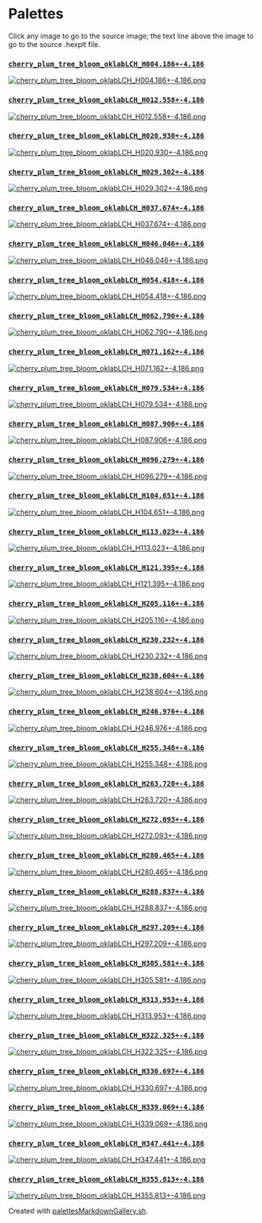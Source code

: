 # Palettes

Click any image to go to the source image; the text line above the image to go to the source .hexplt file.

### [`cherry_plum_tree_bloom_oklabLCH_H004.186+-4.186`](cherry_plum_tree_bloom_oklabLCH_H004.186+-4.186.hexplt)

[ ![cherry_plum_tree_bloom_oklabLCH_H004.186+-4.186.png](cherry_plum_tree_bloom_oklabLCH_H004.186+-4.186.png) ](cherry_plum_tree_bloom_oklabLCH_H004.186+-4.186.png)

### [`cherry_plum_tree_bloom_oklabLCH_H012.558+-4.186`](cherry_plum_tree_bloom_oklabLCH_H012.558+-4.186.hexplt)

[ ![cherry_plum_tree_bloom_oklabLCH_H012.558+-4.186.png](cherry_plum_tree_bloom_oklabLCH_H012.558+-4.186.png) ](cherry_plum_tree_bloom_oklabLCH_H012.558+-4.186.png)

### [`cherry_plum_tree_bloom_oklabLCH_H020.930+-4.186`](cherry_plum_tree_bloom_oklabLCH_H020.930+-4.186.hexplt)

[ ![cherry_plum_tree_bloom_oklabLCH_H020.930+-4.186.png](cherry_plum_tree_bloom_oklabLCH_H020.930+-4.186.png) ](cherry_plum_tree_bloom_oklabLCH_H020.930+-4.186.png)

### [`cherry_plum_tree_bloom_oklabLCH_H029.302+-4.186`](cherry_plum_tree_bloom_oklabLCH_H029.302+-4.186.hexplt)

[ ![cherry_plum_tree_bloom_oklabLCH_H029.302+-4.186.png](cherry_plum_tree_bloom_oklabLCH_H029.302+-4.186.png) ](cherry_plum_tree_bloom_oklabLCH_H029.302+-4.186.png)

### [`cherry_plum_tree_bloom_oklabLCH_H037.674+-4.186`](cherry_plum_tree_bloom_oklabLCH_H037.674+-4.186.hexplt)

[ ![cherry_plum_tree_bloom_oklabLCH_H037.674+-4.186.png](cherry_plum_tree_bloom_oklabLCH_H037.674+-4.186.png) ](cherry_plum_tree_bloom_oklabLCH_H037.674+-4.186.png)

### [`cherry_plum_tree_bloom_oklabLCH_H046.046+-4.186`](cherry_plum_tree_bloom_oklabLCH_H046.046+-4.186.hexplt)

[ ![cherry_plum_tree_bloom_oklabLCH_H046.046+-4.186.png](cherry_plum_tree_bloom_oklabLCH_H046.046+-4.186.png) ](cherry_plum_tree_bloom_oklabLCH_H046.046+-4.186.png)

### [`cherry_plum_tree_bloom_oklabLCH_H054.418+-4.186`](cherry_plum_tree_bloom_oklabLCH_H054.418+-4.186.hexplt)

[ ![cherry_plum_tree_bloom_oklabLCH_H054.418+-4.186.png](cherry_plum_tree_bloom_oklabLCH_H054.418+-4.186.png) ](cherry_plum_tree_bloom_oklabLCH_H054.418+-4.186.png)

### [`cherry_plum_tree_bloom_oklabLCH_H062.790+-4.186`](cherry_plum_tree_bloom_oklabLCH_H062.790+-4.186.hexplt)

[ ![cherry_plum_tree_bloom_oklabLCH_H062.790+-4.186.png](cherry_plum_tree_bloom_oklabLCH_H062.790+-4.186.png) ](cherry_plum_tree_bloom_oklabLCH_H062.790+-4.186.png)

### [`cherry_plum_tree_bloom_oklabLCH_H071.162+-4.186`](cherry_plum_tree_bloom_oklabLCH_H071.162+-4.186.hexplt)

[ ![cherry_plum_tree_bloom_oklabLCH_H071.162+-4.186.png](cherry_plum_tree_bloom_oklabLCH_H071.162+-4.186.png) ](cherry_plum_tree_bloom_oklabLCH_H071.162+-4.186.png)

### [`cherry_plum_tree_bloom_oklabLCH_H079.534+-4.186`](cherry_plum_tree_bloom_oklabLCH_H079.534+-4.186.hexplt)

[ ![cherry_plum_tree_bloom_oklabLCH_H079.534+-4.186.png](cherry_plum_tree_bloom_oklabLCH_H079.534+-4.186.png) ](cherry_plum_tree_bloom_oklabLCH_H079.534+-4.186.png)

### [`cherry_plum_tree_bloom_oklabLCH_H087.906+-4.186`](cherry_plum_tree_bloom_oklabLCH_H087.906+-4.186.hexplt)

[ ![cherry_plum_tree_bloom_oklabLCH_H087.906+-4.186.png](cherry_plum_tree_bloom_oklabLCH_H087.906+-4.186.png) ](cherry_plum_tree_bloom_oklabLCH_H087.906+-4.186.png)

### [`cherry_plum_tree_bloom_oklabLCH_H096.279+-4.186`](cherry_plum_tree_bloom_oklabLCH_H096.279+-4.186.hexplt)

[ ![cherry_plum_tree_bloom_oklabLCH_H096.279+-4.186.png](cherry_plum_tree_bloom_oklabLCH_H096.279+-4.186.png) ](cherry_plum_tree_bloom_oklabLCH_H096.279+-4.186.png)

### [`cherry_plum_tree_bloom_oklabLCH_H104.651+-4.186`](cherry_plum_tree_bloom_oklabLCH_H104.651+-4.186.hexplt)

[ ![cherry_plum_tree_bloom_oklabLCH_H104.651+-4.186.png](cherry_plum_tree_bloom_oklabLCH_H104.651+-4.186.png) ](cherry_plum_tree_bloom_oklabLCH_H104.651+-4.186.png)

### [`cherry_plum_tree_bloom_oklabLCH_H113.023+-4.186`](cherry_plum_tree_bloom_oklabLCH_H113.023+-4.186.hexplt)

[ ![cherry_plum_tree_bloom_oklabLCH_H113.023+-4.186.png](cherry_plum_tree_bloom_oklabLCH_H113.023+-4.186.png) ](cherry_plum_tree_bloom_oklabLCH_H113.023+-4.186.png)

### [`cherry_plum_tree_bloom_oklabLCH_H121.395+-4.186`](cherry_plum_tree_bloom_oklabLCH_H121.395+-4.186.hexplt)

[ ![cherry_plum_tree_bloom_oklabLCH_H121.395+-4.186.png](cherry_plum_tree_bloom_oklabLCH_H121.395+-4.186.png) ](cherry_plum_tree_bloom_oklabLCH_H121.395+-4.186.png)

### [`cherry_plum_tree_bloom_oklabLCH_H205.116+-4.186`](cherry_plum_tree_bloom_oklabLCH_H205.116+-4.186.hexplt)

[ ![cherry_plum_tree_bloom_oklabLCH_H205.116+-4.186.png](cherry_plum_tree_bloom_oklabLCH_H205.116+-4.186.png) ](cherry_plum_tree_bloom_oklabLCH_H205.116+-4.186.png)

### [`cherry_plum_tree_bloom_oklabLCH_H230.232+-4.186`](cherry_plum_tree_bloom_oklabLCH_H230.232+-4.186.hexplt)

[ ![cherry_plum_tree_bloom_oklabLCH_H230.232+-4.186.png](cherry_plum_tree_bloom_oklabLCH_H230.232+-4.186.png) ](cherry_plum_tree_bloom_oklabLCH_H230.232+-4.186.png)

### [`cherry_plum_tree_bloom_oklabLCH_H238.604+-4.186`](cherry_plum_tree_bloom_oklabLCH_H238.604+-4.186.hexplt)

[ ![cherry_plum_tree_bloom_oklabLCH_H238.604+-4.186.png](cherry_plum_tree_bloom_oklabLCH_H238.604+-4.186.png) ](cherry_plum_tree_bloom_oklabLCH_H238.604+-4.186.png)

### [`cherry_plum_tree_bloom_oklabLCH_H246.976+-4.186`](cherry_plum_tree_bloom_oklabLCH_H246.976+-4.186.hexplt)

[ ![cherry_plum_tree_bloom_oklabLCH_H246.976+-4.186.png](cherry_plum_tree_bloom_oklabLCH_H246.976+-4.186.png) ](cherry_plum_tree_bloom_oklabLCH_H246.976+-4.186.png)

### [`cherry_plum_tree_bloom_oklabLCH_H255.348+-4.186`](cherry_plum_tree_bloom_oklabLCH_H255.348+-4.186.hexplt)

[ ![cherry_plum_tree_bloom_oklabLCH_H255.348+-4.186.png](cherry_plum_tree_bloom_oklabLCH_H255.348+-4.186.png) ](cherry_plum_tree_bloom_oklabLCH_H255.348+-4.186.png)

### [`cherry_plum_tree_bloom_oklabLCH_H263.720+-4.186`](cherry_plum_tree_bloom_oklabLCH_H263.720+-4.186.hexplt)

[ ![cherry_plum_tree_bloom_oklabLCH_H263.720+-4.186.png](cherry_plum_tree_bloom_oklabLCH_H263.720+-4.186.png) ](cherry_plum_tree_bloom_oklabLCH_H263.720+-4.186.png)

### [`cherry_plum_tree_bloom_oklabLCH_H272.093+-4.186`](cherry_plum_tree_bloom_oklabLCH_H272.093+-4.186.hexplt)

[ ![cherry_plum_tree_bloom_oklabLCH_H272.093+-4.186.png](cherry_plum_tree_bloom_oklabLCH_H272.093+-4.186.png) ](cherry_plum_tree_bloom_oklabLCH_H272.093+-4.186.png)

### [`cherry_plum_tree_bloom_oklabLCH_H280.465+-4.186`](cherry_plum_tree_bloom_oklabLCH_H280.465+-4.186.hexplt)

[ ![cherry_plum_tree_bloom_oklabLCH_H280.465+-4.186.png](cherry_plum_tree_bloom_oklabLCH_H280.465+-4.186.png) ](cherry_plum_tree_bloom_oklabLCH_H280.465+-4.186.png)

### [`cherry_plum_tree_bloom_oklabLCH_H288.837+-4.186`](cherry_plum_tree_bloom_oklabLCH_H288.837+-4.186.hexplt)

[ ![cherry_plum_tree_bloom_oklabLCH_H288.837+-4.186.png](cherry_plum_tree_bloom_oklabLCH_H288.837+-4.186.png) ](cherry_plum_tree_bloom_oklabLCH_H288.837+-4.186.png)

### [`cherry_plum_tree_bloom_oklabLCH_H297.209+-4.186`](cherry_plum_tree_bloom_oklabLCH_H297.209+-4.186.hexplt)

[ ![cherry_plum_tree_bloom_oklabLCH_H297.209+-4.186.png](cherry_plum_tree_bloom_oklabLCH_H297.209+-4.186.png) ](cherry_plum_tree_bloom_oklabLCH_H297.209+-4.186.png)

### [`cherry_plum_tree_bloom_oklabLCH_H305.581+-4.186`](cherry_plum_tree_bloom_oklabLCH_H305.581+-4.186.hexplt)

[ ![cherry_plum_tree_bloom_oklabLCH_H305.581+-4.186.png](cherry_plum_tree_bloom_oklabLCH_H305.581+-4.186.png) ](cherry_plum_tree_bloom_oklabLCH_H305.581+-4.186.png)

### [`cherry_plum_tree_bloom_oklabLCH_H313.953+-4.186`](cherry_plum_tree_bloom_oklabLCH_H313.953+-4.186.hexplt)

[ ![cherry_plum_tree_bloom_oklabLCH_H313.953+-4.186.png](cherry_plum_tree_bloom_oklabLCH_H313.953+-4.186.png) ](cherry_plum_tree_bloom_oklabLCH_H313.953+-4.186.png)

### [`cherry_plum_tree_bloom_oklabLCH_H322.325+-4.186`](cherry_plum_tree_bloom_oklabLCH_H322.325+-4.186.hexplt)

[ ![cherry_plum_tree_bloom_oklabLCH_H322.325+-4.186.png](cherry_plum_tree_bloom_oklabLCH_H322.325+-4.186.png) ](cherry_plum_tree_bloom_oklabLCH_H322.325+-4.186.png)

### [`cherry_plum_tree_bloom_oklabLCH_H330.697+-4.186`](cherry_plum_tree_bloom_oklabLCH_H330.697+-4.186.hexplt)

[ ![cherry_plum_tree_bloom_oklabLCH_H330.697+-4.186.png](cherry_plum_tree_bloom_oklabLCH_H330.697+-4.186.png) ](cherry_plum_tree_bloom_oklabLCH_H330.697+-4.186.png)

### [`cherry_plum_tree_bloom_oklabLCH_H339.069+-4.186`](cherry_plum_tree_bloom_oklabLCH_H339.069+-4.186.hexplt)

[ ![cherry_plum_tree_bloom_oklabLCH_H339.069+-4.186.png](cherry_plum_tree_bloom_oklabLCH_H339.069+-4.186.png) ](cherry_plum_tree_bloom_oklabLCH_H339.069+-4.186.png)

### [`cherry_plum_tree_bloom_oklabLCH_H347.441+-4.186`](cherry_plum_tree_bloom_oklabLCH_H347.441+-4.186.hexplt)

[ ![cherry_plum_tree_bloom_oklabLCH_H347.441+-4.186.png](cherry_plum_tree_bloom_oklabLCH_H347.441+-4.186.png) ](cherry_plum_tree_bloom_oklabLCH_H347.441+-4.186.png)

### [`cherry_plum_tree_bloom_oklabLCH_H355.813+-4.186`](cherry_plum_tree_bloom_oklabLCH_H355.813+-4.186.hexplt)

[ ![cherry_plum_tree_bloom_oklabLCH_H355.813+-4.186.png](cherry_plum_tree_bloom_oklabLCH_H355.813+-4.186.png) ](cherry_plum_tree_bloom_oklabLCH_H355.813+-4.186.png)

Created with [palettesMarkdownGallery.sh](https://github.com/earthbound19/_ebDev/blob/master/scripts/imgAndVideo/palettesMarkdownGallery.sh).
